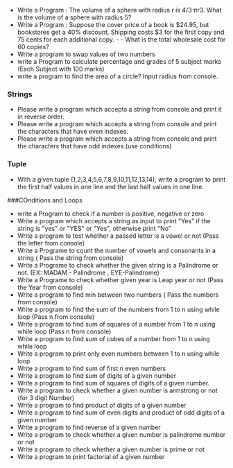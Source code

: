 - Write a Program : The volume of a sphere with radius r is 4/3 πr3. What is the volume of a sphere with radius 5?
- Write a Program : Suppose the cover price of a book is $24.95, but bookstores get a 40% discount. Shipping costs $3 for the first copy and 75 cents for each additional copy. - - What is the total wholesale cost for 60 copies?
- Write a program to swap values of two numbers
- write a Program to calculate percentage and grades of 5 subject marks (Each Subject with 100 marks)
- write a program to find the area of a circle? Input radius from console.
### Strings
- Please write a program which accepts a string from console and print it in reverse order.
- Please write a program which accepts a string from console and print the characters that have even indexes.
- Please write a program which accepts a string from console and print the characters that have odd indexes.(use conditions)

### Tuple
- With a given tuple (1,2,3,4,5,6,7,8,9,10,11,12,13,14), write a program to print the first half values in one line and the last half values in one line.

###COnditions and Loops
- write a Program to check if a number is positive, negative or zero
- Write a program which accepts a string as input to print "Yes" if the string is "yes" or "YES" or "Yes", otherwise print "No"
- Write a program to test whether a passed letter is a vowel or not (Pass the letter from console)
- Write a Programe to count the number of vowels and consonants in a string ( Pass the string from console)
- Write a Programe to check whether the given string is a Palindrome or not. (EX: MADAM - Palindrome , EYE-Palindrome)
- Write a Programe to check whether given year is Leap year or not (Pass the Year from console)
- Write a program to find min between two numbers ( Pass the numbers from console)
- Write a program to find the sum of the numbers from 1 to n using while loop (Pass n from console)
- Write a program to find sum of squares of a number from 1 to n using while loop (Pass n from console)
- Write a program to find sum of cubes of a number from 1 to n using while loop
- Write a program to print only even numbers between 1 to n using while loop
- Write a program to find sum of first n even numbers
- Write a program to find sum of digits of a given number
- Write a program to find sum of squares of digits of a given number.
- Write a program to check whether a given number is armstrong or not (for 3 digit Number)
- Write a program to find product of digits of a given number
- Write a program to find sum of even digits and product of odd digits of a given number
- Write a program to find reverse of a given number
- Write a program to check whether a given number is palindrome number or not
- Write a program to check whether a given number is prime or not
- Write a program to print factorial of a given number
